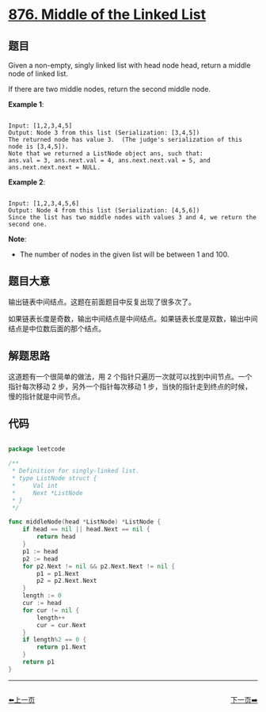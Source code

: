 # [876. Middle of the Linked List](https://leetcode.com/problems/middle-of-the-linked-list/)

## 题目

Given a non-empty, singly linked list with head node head, return a middle node of linked list.

If there are two middle nodes, return the second middle node.

**Example 1**:

```

Input: [1,2,3,4,5]
Output: Node 3 from this list (Serialization: [3,4,5])
The returned node has value 3.  (The judge's serialization of this node is [3,4,5]).
Note that we returned a ListNode object ans, such that:
ans.val = 3, ans.next.val = 4, ans.next.next.val = 5, and ans.next.next.next = NULL.

```

**Example 2**:

```

Input: [1,2,3,4,5,6]
Output: Node 4 from this list (Serialization: [4,5,6])
Since the list has two middle nodes with values 3 and 4, we return the second one.

```

**Note**:

- The number of nodes in the given list will be between 1 and 100.

## 题目大意

输出链表中间结点。这题在前面题目中反复出现了很多次了。

如果链表长度是奇数，输出中间结点是中间结点。如果链表长度是双数，输出中间结点是中位数后面的那个结点。

## 解题思路

这道题有一个很简单的做法，用 2 个指针只遍历一次就可以找到中间节点。一个指针每次移动 2 步，另外一个指针每次移动 1 步，当快的指针走到终点的时候，慢的指针就是中间节点。


## 代码

```go

package leetcode

/**
 * Definition for singly-linked list.
 * type ListNode struct {
 *     Val int
 *     Next *ListNode
 * }
 */

func middleNode(head *ListNode) *ListNode {
	if head == nil || head.Next == nil {
		return head
	}
	p1 := head
	p2 := head
	for p2.Next != nil && p2.Next.Next != nil {
		p1 = p1.Next
		p2 = p2.Next.Next
	}
	length := 0
	cur := head
	for cur != nil {
		length++
		cur = cur.Next
	}
	if length%2 == 0 {
		return p1.Next
	}
	return p1
}

```
----------------------------------------------
<div style="display: flex;justify-content: space-between;align-items: center;">
<p><a href="https://books.halfrost.com/leetcode/ChapterFour/0875.Koko-Eating-Bananas/">⬅️上一页</a></p>
<p><a href="https://books.halfrost.com/leetcode/ChapterFour/0878.Nth-Magical-Number/">下一页➡️</a></p>
</div>
